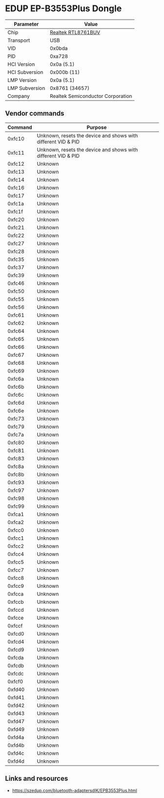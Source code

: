 # EDUP EP-B3553Plus Dongle

| Parameter      | Value                                            |
| -------------- | ------------------------------------------------ |
| Chip           | [Realtek RTL8761BUV](Chip_Realtek_RTL8761BUV.md) |
| Transport      | USB                                              |
| VID            | 0x0bda                                           |
| PID            | 0xa728                                           |
| HCI Version    | 0x0a (5.1)                                       |
| HCI Subversion | 0x000b (11)                                      |
| LMP Version    | 0x0a (5.1)                                       |
| LMP Subversion | 0x8761 (34657)                                   |
| Company        | Realtek Semiconductor Corporation                |

## Vendor commands

| Command | Purpose                                                       |
| ------- | ------------------------------------------------------------- |
| 0xfc10  | Unknown, resets the device and shows with different VID & PID |
| 0xfc11  | Unknown, resets the device and shows with different VID & PID |
| 0xfc12  | Unknown                                                       |
| 0xfc13  | Unknown                                                       |
| 0xfc14  | Unknown                                                       |
| 0xfc16  | Unknown                                                       |
| 0xfc17  | Unknown                                                       |
| 0xfc1a  | Unknown                                                       |
| 0xfc1f  | Unknown                                                       |
| 0xfc20  | Unknown                                                       |
| 0xfc21  | Unknown                                                       |
| 0xfc22  | Unknown                                                       |
| 0xfc27  | Unknown                                                       |
| 0xfc28  | Unknown                                                       |
| 0xfc35  | Unknown                                                       |
| 0xfc37  | Unknown                                                       |
| 0xfc39  | Unknown                                                       |
| 0xfc46  | Unknown                                                       |
| 0xfc50  | Unknown                                                       |
| 0xfc55  | Unknown                                                       |
| 0xfc56  | Unknown                                                       |
| 0xfc61  | Unknown                                                       |
| 0xfc62  | Unknown                                                       |
| 0xfc64  | Unknown                                                       |
| 0xfc65  | Unknown                                                       |
| 0xfc66  | Unknown                                                       |
| 0xfc67  | Unknown                                                       |
| 0xfc68  | Unknown                                                       |
| 0xfc69  | Unknown                                                       |
| 0xfc6a  | Unknown                                                       |
| 0xfc6b  | Unknown                                                       |
| 0xfc6c  | Unknown                                                       |
| 0xfc6d  | Unknown                                                       |
| 0xfc6e  | Unknown                                                       |
| 0xfc73  | Unknown                                                       |
| 0xfc79  | Unknown                                                       |
| 0xfc7a  | Unknown                                                       |
| 0xfc80  | Unknown                                                       |
| 0xfc81  | Unknown                                                       |
| 0xfc83  | Unknown                                                       |
| 0xfc8a  | Unknown                                                       |
| 0xfc8b  | Unknown                                                       |
| 0xfc93  | Unknown                                                       |
| 0xfc97  | Unknown                                                       |
| 0xfc98  | Unknown                                                       |
| 0xfc99  | Unknown                                                       |
| 0xfca1  | Unknown                                                       |
| 0xfca2  | Unknown                                                       |
| 0xfcc0  | Unknown                                                       |
| 0xfcc1  | Unknown                                                       |
| 0xfcc2  | Unknown                                                       |
| 0xfcc4  | Unknown                                                       |
| 0xfcc5  | Unknown                                                       |
| 0xfcc7  | Unknown                                                       |
| 0xfcc8  | Unknown                                                       |
| 0xfcc9  | Unknown                                                       |
| 0xfcca  | Unknown                                                       |
| 0xfccb  | Unknown                                                       |
| 0xfccd  | Unknown                                                       |
| 0xfcce  | Unknown                                                       |
| 0xfccf  | Unknown                                                       |
| 0xfcd0  | Unknown                                                       |
| 0xfcd4  | Unknown                                                       |
| 0xfcd9  | Unknown                                                       |
| 0xfcda  | Unknown                                                       |
| 0xfcdb  | Unknown                                                       |
| 0xfcdc  | Unknown                                                       |
| 0xfcf0  | Unknown                                                       |
| 0xfd40  | Unknown                                                       |
| 0xfd41  | Unknown                                                       |
| 0xfd42  | Unknown                                                       |
| 0xfd43  | Unknown                                                       |
| 0xfd47  | Unknown                                                       |
| 0xfd49  | Unknown                                                       |
| 0xfd4a  | Unknown                                                       |
| 0xfd4b  | Unknown                                                       |
| 0xfd4c  | Unknown                                                       |
| 0xfd4d  | Unknown                                                       |

## Links and resources

- <https://szedup.com/bluetooth-adaptersdIK/EPB3553Plus.html>
